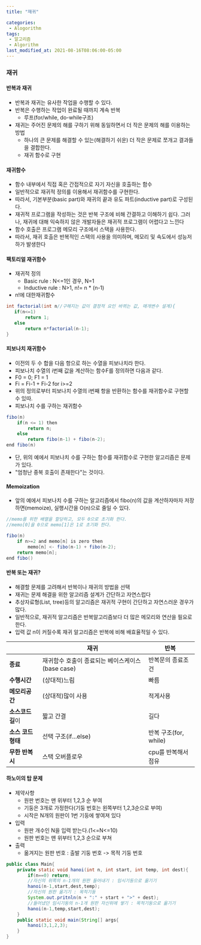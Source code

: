 ```yaml
---
title: "재귀"

categories:
 - Alogorithm
tags:
 - 알고리즘
 - Algorithm
last_modified_at: 2021-08-16T08:06:00-05:00
---
```

### 재귀
#### 반복과 재귀
 - 반복과 재귀는 유사한 작업을 수행할 수 있다.
 - 반복은 수행하는 작업이 완료될 때까지 계속 반복
	* 루프(for/while, do-while구조)
 - 재귀는 주어진 문제의 해를 구하기 위해 동일하면서 더 작은 문제의 해를 이용하는 방법
	* 하나의 큰 문제를 해결할 수 있는(해결하기 쉬운) 더 작은 문제로 쪼개고 결과들을 결합한다.
	* 재귀 함수로 구현


#### 재귀함수
 - 함수 내부에서 직접 혹은 간접적으로 자기 자신을 호출하는 함수
 - 일반적으로 재귀적 정의를 이용해서 재귀함수를 구현한다.
 - 따라서, 기본부분(basic part)와 재귀의 끝과 유도 파트(inductive part)로 구성된다.
 - 재귀적 프로그램을 작성하는 것은 반복 구조에 비해 간결하고 이해하기 쉽다.
 	그러나, 재귀에 대해 익숙하지 않은 개발자들은 재귀적 프로그램이 어렵다고 느낀다
 - 함수 호출은 프로그램 메모리 구조에서 스택을 사용한다.
 - 따라서, 재귀 호출은 반복적인 스택의 사용을 의미하며, 메모리 및 속도에서 성능저하가 발생한다



#### 팩토리얼 재귀함수
 - 재귀적 정의
	* Basic rule : N<=1인 경우, N=1
	* Inductive rule : N>1, n!= n * (n-1)
 - n!에 대한재귀함수
 ```java
 int factorial(int n//구해지는 값이 결정적 요인 바뀌는 값, 매개변수 설계){
 	if(n<=1)
		return 1;
	else
		return n*factorial(n-1);
 }
 ```



#### 피보나치 재귀함수
 - 이전의 두 수 합을 다음 항으로 하는 수열을 피보나치라 한다.
 - 피보나치 수열의 i번째 값을 계산하는 함수F를 정의하면 다음과 같다.
 - F0 = 0; F1 = 1
 - Fi = Fi-1 + Fi-2 for i>=2
 - 위의 정의로부터 피보나치 수열의 i번째 항을 반환하는 함수를 재귀함수로 구현할 수 있따.
 - 피보나치 수를 구하는 재귀함수
```java
fibo(n)
	if(n <= 1) then
		return n;
	else
		return fibo(n-1) + fibo(n-2);
end fibo(n)
```
 - 단, 위의 예에서 피보나치 수를 구하는 함수를 재귀함수로 구현한 알고리즘은 문제가 있다.
 - "엄청난 중복 호출이 존재한다"는 것이다.



#### Memoization
 - 앞의 예에서 피보나치 수를 구하는 알고리즘에서 fibo(n)의 값을 계산하자마자 저장하면(memoize), 실행시간을 O(n)으로 줄일 수 있다.
```java
//memo를 위한 배열을 할당하고, 모두 0으로 초기화 한다.
//memo[0]을 0으로 memo[1]은 1로 초기화 한다.

fibo(n)
	if n>=2 and memo[n] is zero then
		memo[n] <- fibo(n-1) + fibo(n-2);
	return memo[n];
end fibo()
```



#### 반복 또는 재귀?
 - 해결할 문제를 고려해서 반복이나 재귀의 방법을 선택
 - 재귀는 문제 해결을 위한 알고리즘 설계가 간단하고 자연스럽다
 - 추상자료형(List, tree)등의 알고리즘은 재귀적 구현이 간단하고 자연스러운 경우가 많다.
 - 일반적으로, 재귀적 알고리즘은 반복알고리즘보다 더 많은 메모리와 연산을 필요로 한다.
 - 입력 값 n이 커질수록 재귀 알고리즘은 반복에 비해 배효율적일 수 있다.

|	| 재귀|반복|
|-----------|------------------------------|-----------------|
|**종료**|재귀함수 호출이 종료되는 베이스케이스(base case)|반복문의 종료조건|
|**수행시간**|(상대적)느림|빠름|
|**메모리공간**|(상대적)많이 사용|적게사용|
|**소스코드길**이|짧고 간결|길다|
|**소스 코드 형태**|선택 구조(if...else)|반복 구조(for, while)|
|**무한 반복시**|스택 오버플로우|cpu를 반복해서 점유|


#### 하노이의 탑 문제
 - 제약사항
 	* 원판 번호는 맨 위부터 1,2,3 순 부여
	* 기둥은 3개로 가정한다(기둥 번호는 왼쪽부터 1,2,3순으로 부여)
	* 시작은 N개의 원판이 1번 기둥에 쌓여져 있다
 - 입력
 	* 원판 개수인 N을 입력 받는다.(1<=N<=10)
	* 원판 번호는 맨 위부터 1,2,3 순으로 부쳐
 - 출력
 	* 옮겨지는 원판 번호 : 출발 기둥 번호 -> 목적 기둥 번호


```java
public class Main{
	private static void hanoi(int n, int start, int temp, int dest){
		if(n==0) return;
		//자신의 위쪽의 n-1개의 원판 들어내기 : 임시기둥으로 옮기기
		hanoi(n-1,start,dest,temp);
		//자신의 원판 옮기기 : 목적기둥
		System.out.pritnln(n + ":" + start + ">" + dest);
		//들어냈던 임시기둥의 n-1개 원판 자신위에 쌓기 : 목적기둥으로 옮기기
		hanoi(n-1,temp,start,dest);
	}
	public static void main(String[] args{
		hanoi(3,1,2,3);
	}
}
```
